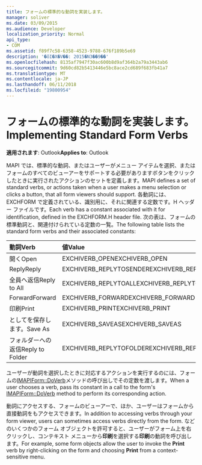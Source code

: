 ```yaml
---
title: フォームの標準的な動詞を実装します。
manager: soliver
ms.date: 03/09/2015
ms.audience: Developer
localization_priority: Normal
api_type:
- COM
ms.assetid: f89f7c58-6358-4523-9788-676f189b5e69
description: '�ŏI�X�V��: 2015�N3��9��'
ms.openlocfilehash: 8135af7947f30ac600b8d9af364b2a79a3443ab6
ms.sourcegitcommit: 9d60cd82b5413446e5bc8ace2cd689f683fb41a7
ms.translationtype: MT
ms.contentlocale: ja-JP
ms.lasthandoff: 06/11/2018
ms.locfileid: "19800954"
---
```

# <a name="implementing-standard-form-verbs"></a><span data-ttu-id="13fca-103">フォームの標準的な動詞を実装します。</span><span class="sxs-lookup"><span data-stu-id="13fca-103">Implementing Standard Form Verbs</span></span>

  
  
<span data-ttu-id="13fca-104">**適用されます**: Outlook</span><span class="sxs-lookup"><span data-stu-id="13fca-104">**Applies to**: Outlook</span></span> 
  
<span data-ttu-id="13fca-105">MAPI では、標準的な動詞、またはユーザーがメニュー アイテムを選択、またはフォームのすべてのビューアーをサポートする必要がありますボタンをクリックしたときに実行されたアクションのセットを定義します。</span><span class="sxs-lookup"><span data-stu-id="13fca-105">MAPI defines a set of standard verbs, or actions taken when a user makes a menu selection or clicks a button, that all form viewers should support.</span></span> <span data-ttu-id="13fca-106">各動詞には、EXCHFORM で定義されている、識別用に、それに関連する定数です。H ヘッダー ファイルです。</span><span class="sxs-lookup"><span data-stu-id="13fca-106">Each verb has a constant associated with it for identification, defined in the EXCHFORM.H header file.</span></span> <span data-ttu-id="13fca-107">次の表は、フォームの標準動詞と、関連付けられている定数の一覧。</span><span class="sxs-lookup"><span data-stu-id="13fca-107">The following table lists the standard form verbs and their associated constants:</span></span>
  
|<span data-ttu-id="13fca-108">**動詞**</span><span class="sxs-lookup"><span data-stu-id="13fca-108">**Verb**</span></span>|<span data-ttu-id="13fca-109">**値**</span><span class="sxs-lookup"><span data-stu-id="13fca-109">**Value**</span></span>|
|:-----|:-----|
|<span data-ttu-id="13fca-110">開く</span><span class="sxs-lookup"><span data-stu-id="13fca-110">Open</span></span>  <br/> |<span data-ttu-id="13fca-111">EXCHIVERB_OPEN</span><span class="sxs-lookup"><span data-stu-id="13fca-111">EXCHIVERB_OPEN</span></span>  <br/> |
|<span data-ttu-id="13fca-112">Reply</span><span class="sxs-lookup"><span data-stu-id="13fca-112">Reply</span></span>  <br/> |<span data-ttu-id="13fca-113">EXCHIVERB_REPLYTOSENDER</span><span class="sxs-lookup"><span data-stu-id="13fca-113">EXCHIVERB_REPLYTOSENDER</span></span>  <br/> |
|<span data-ttu-id="13fca-114">全員へ返信</span><span class="sxs-lookup"><span data-stu-id="13fca-114">Reply to All</span></span>  <br/> |<span data-ttu-id="13fca-115">EXCHIVERB_REPLYTOALL</span><span class="sxs-lookup"><span data-stu-id="13fca-115">EXCHIVERB_REPLYTOALL</span></span>  <br/> |
|<span data-ttu-id="13fca-116">Forward</span><span class="sxs-lookup"><span data-stu-id="13fca-116">Forward</span></span>  <br/> |<span data-ttu-id="13fca-117">EXCHIVERB_FORWARD</span><span class="sxs-lookup"><span data-stu-id="13fca-117">EXCHIVERB_FORWARD</span></span>  <br/> |
|<span data-ttu-id="13fca-118">印刷</span><span class="sxs-lookup"><span data-stu-id="13fca-118">Print</span></span>  <br/> |<span data-ttu-id="13fca-119">EXCHIVERB_PRINT</span><span class="sxs-lookup"><span data-stu-id="13fca-119">EXCHIVERB_PRINT</span></span>  <br/> |
|<span data-ttu-id="13fca-120">としてを保存します。</span><span class="sxs-lookup"><span data-stu-id="13fca-120">Save As</span></span>  <br/> |<span data-ttu-id="13fca-121">EXCHIVERB_SAVEAS</span><span class="sxs-lookup"><span data-stu-id="13fca-121">EXCHIVERB_SAVEAS</span></span>  <br/> |
|<span data-ttu-id="13fca-122">フォルダーへの返信</span><span class="sxs-lookup"><span data-stu-id="13fca-122">Reply to Folder</span></span>  <br/> |<span data-ttu-id="13fca-123">EXCHIVERB_REPLYTOFOLDER</span><span class="sxs-lookup"><span data-stu-id="13fca-123">EXCHIVERB_REPLYTOFOLDER</span></span>  <br/> |
   
<span data-ttu-id="13fca-124">ユーザーが動詞を選択したときに対応するアクションを実行するのには、フォームの[IMAPIForm::DoVerb](imapiform-doverb.md)メソッドの呼び出しでその定数を渡します。</span><span class="sxs-lookup"><span data-stu-id="13fca-124">When a user chooses a verb, pass its constant in a call to the form's [IMAPIForm::DoVerb](imapiform-doverb.md) method to perform its corresponding action.</span></span> 
  
<span data-ttu-id="13fca-125">動詞にアクセスする、フォームのビューアーで、ほか、ユーザーはフォームから直接動詞をもアクセスできます。</span><span class="sxs-lookup"><span data-stu-id="13fca-125">In addition to accessing verbs through your form viewer, users can sometimes access verbs directly from the form.</span></span> <span data-ttu-id="13fca-126">などのいくつかのフォーム オブジェクトを許可すると、ユーザーがフォーム上を右クリックし、コンテキスト メニューから**印刷**を選択する**印刷**の動詞を呼び出します。</span><span class="sxs-lookup"><span data-stu-id="13fca-126">For example, some form objects allow the user to invoke the **Print** verb by right-clicking on the form and choosing **Print** from a context-sensitive menu.</span></span> 
  

